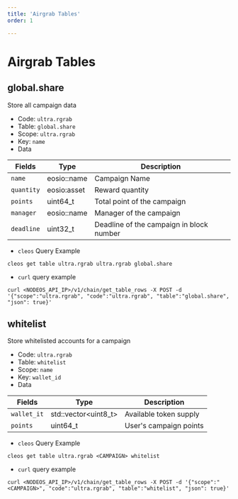 ```yaml
---
title: 'Airgrab Tables'
order: 1

---
```


# Airgrab Tables

## global.share

Store all campaign data

-   Code: `ultra.rgrab`
-   Table: `global.share`
-   Scope: `ultra.rgrab`
-   Key: `name`
-   Data

| Fields     | Type        | Description                              |
| ---------- | ----------- | ---------------------------------------- |
| `name`     | eosio::name | Campaign Name                            |
| `quantity` | eosio:asset | Reward quantity                          |
| `points`   | uint64_t    | Total point of the campaign              |
| `manager`  | eosio::name | Manager of the campaign                  |
| `deadline` | uint32_t    | Deadline of the campaign in block number |

-   `cleos` Query Example

```shell script
cleos get table ultra.rgrab ultra.rgrab global.share
```

-   `curl` query example

```shell script
curl <NODEOS_API_IP>/v1/chain/get_table_rows -X POST -d '{"scope":"ultra.rgrab", "code":"ultra.rgrab", "table":"global.share", "json": true}'
```

## whitelist

Store whitelisted accounts for a campaign

-   Code: `ultra.rgrab`
-   Table: `whitelist`
-   Scope: `name`
-   Key: `wallet_id`
-   Data

| Fields      | Type                  | Description            |
| ----------- | --------------------- | ---------------------- |
| `wallet_it` | std::vector\<uint8_t> | Available token supply |
| `points`    | uint64_t              | User's campaign points |

-   `cleos` Query Example

```shell script
cleos get table ultra.rgrab <CAMPAIGN> whitelist
```

-   `curl` query example

```shell script
curl <NODEOS_API_IP>/v1/chain/get_table_rows -X POST -d '{"scope":"<CAMPAIGN>", "code":"ultra.rgrab", "table":"whitelist", "json": true}'
```
